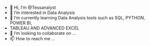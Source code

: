 - 👋 Hi, I’m @Tessanalyst
- 👀 I’m interested in Data Analysis
- 🌱 I’m currently learning Data Analysis tools such as SQL, PYTHON, POWER BI,
- TABLEAU AND ADVANCED EXCEL
- 💞️ I’m looking to collaborate on ...
- 📫 How to reach me ...

<!---
Tessanalyst/Tessanalyst is a ✨ special ✨ repository because its `README.md` (this file) appears on your GitHub profile.
You can click the Preview link to take a look at your changes.
--->
